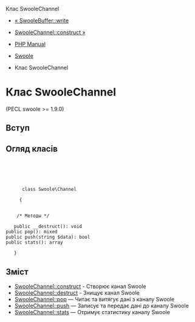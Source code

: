 Клас SwooleChannel

-   [« SwooleBuffer::write](swoole-buffer.write.html)
    
-   [SwooleChannel::construct »](swoole-channel.construct.html)
    
-   [PHP Manual](index.html)
    
-   [Swoole](book.swoole.html)
    
-   Клас SwooleChannel
    

# Клас SwooleChannel

(PECL swoole >= 1.9.0)

## Вступ

## Огляд класів

```classsynopsis



    
     
      class Swoole\Channel
     
     {


    /* Методы */
    
   public __destruct(): void
public pop(): mixed
public push(string $data): bool
public stats(): array

   }
```

## Зміст

-   [SwooleChannel::construct](swoole-channel.construct.html) - Створює канал Swoole
-   [SwooleChannel::destruct](swoole-channel.destruct.html) - Знищує канал Swoole
-   [SwooleChannel::pop](swoole-channel.pop.html) — Читає та витягує дані з каналу Swoole
-   [SwooleChannel::push](swoole-channel.push.html) — Записує та передає дані до каналу Swoole
-   [SwooleChannel::stats](swoole-channel.stats.html) — Отримує статистику каналу Swoole